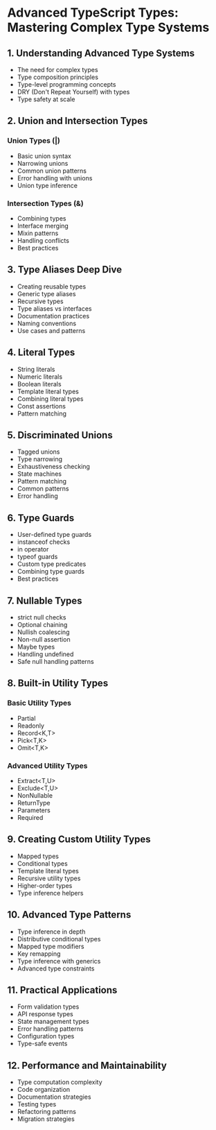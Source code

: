 # Advanced TypeScript Types: Mastering Complex Type Systems

## 1. Understanding Advanced Type Systems
- The need for complex types
- Type composition principles
- Type-level programming concepts
- DRY (Don't Repeat Yourself) with types
- Type safety at scale

## 2. Union and Intersection Types
### Union Types (|)
- Basic union syntax
- Narrowing unions
- Common union patterns
- Error handling with unions
- Union type inference

### Intersection Types (&)
- Combining types
- Interface merging
- Mixin patterns
- Handling conflicts
- Best practices

## 3. Type Aliases Deep Dive
- Creating reusable types
- Generic type aliases
- Recursive types
- Type aliases vs interfaces
- Documentation practices
- Naming conventions
- Use cases and patterns

## 4. Literal Types
- String literals
- Numeric literals
- Boolean literals
- Template literal types
- Combining literal types
- Const assertions
- Pattern matching

## 5. Discriminated Unions
- Tagged unions
- Type narrowing
- Exhaustiveness checking
- State machines
- Pattern matching
- Common patterns
- Error handling

## 6. Type Guards
- User-defined type guards
- instanceof checks
- in operator
- typeof guards
- Custom type predicates
- Combining type guards
- Best practices

## 7. Nullable Types
- strict null checks
- Optional chaining
- Nullish coalescing
- Non-null assertion
- Maybe types
- Handling undefined
- Safe null handling patterns

## 8. Built-in Utility Types
### Basic Utility Types
- Partial<T>
- Readonly<T>
- Record<K,T>
- Pick<T,K>
- Omit<T,K>

### Advanced Utility Types
- Extract<T,U>
- Exclude<T,U>
- NonNullable<T>
- ReturnType<T>
- Parameters<T>
- Required<T>

## 9. Creating Custom Utility Types
- Mapped types
- Conditional types
- Template literal types
- Recursive utility types
- Higher-order types
- Type inference helpers

## 10. Advanced Type Patterns
- Type inference in depth
- Distributive conditional types
- Mapped type modifiers
- Key remapping
- Type inference with generics
- Advanced type constraints

## 11. Practical Applications
- Form validation types
- API response types
- State management types
- Error handling patterns
- Configuration types
- Type-safe events

## 12. Performance and Maintainability
- Type computation complexity
- Code organization
- Documentation strategies
- Testing types
- Refactoring patterns
- Migration strategies
